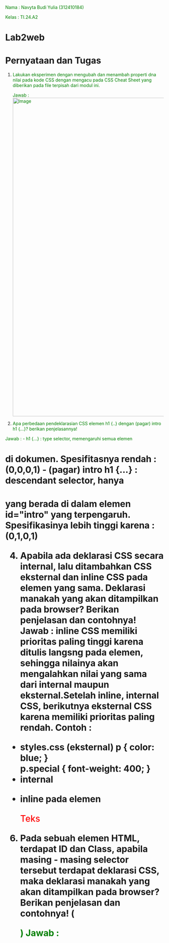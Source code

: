Nama  : Navyta Budi Yulia (312410184)

Kelas : TI.24.A2

# Lab2web
# Pernyataan dan Tugas
1. Lakukan eksperimen dengan mengubah dan menambah properti dna nilai pada kode CSS dengan mengacu pada CSS Cheat Sheet yang diberikan pada file terpisah dari modul ini.
   
   Jawab :
   <img width="960" height="1008" alt="Image" src="https://github.com/user-attachments/assets/e1bbd02a-6159-4306-8f4b-f178c605b4b0" />

2. Apa perbedaan pendeklarasian CSS elemen h1 {..} dengan (pagar) intro h1 {...}? berikan penjelasannya!
   
Jawab : - h1 {...} : type selector, memengaruhi semua elemen <h1> di dokumen. Spesifitasnya rendah : (0,0,0,1)
        - (pagar) intro h1 {...} : descendant selector, hanya <h1> yang berada di dalam elemen id="intro" yang terpengaruh. Spesifikasinya lebih tinggi karena : (0,1,0,1)

4. Apabila ada deklarasi CSS secara internal, lalu ditambahkan CSS eksternal dan inline CSS pada elemen yang sama. Deklarasi manakah yang akan ditampilkan pada browser? Berikan penjelasan dan contohnya!
Jawab : inline CSS memiliki prioritas paling tinggi karena ditulis langsng pada elemen, sehingga nilainya akan mengalahkan nilai yang sama dari internal maupun eksternal.Setelah inline, internal CSS, berikutnya eksternal CSS karena memiliki prioritas paling rendah.
Contoh :
- styles.css (eksternal)
  p { color: blue; }         
  p.special { font-weight: 400; }
- <head> internal
<style>
  p { color: green; }  
  p.special { font-weight: 500; }
</style>
- inline pada elemen
  <p id="t1" class="special" style="color: red;">Teks</p>


6. Pada sebuah elemen HTML, terdapat ID dan Class, apabila masing - masing selector tersebut terdapat deklarasi CSS, maka deklarasi manakah yang akan ditampilkan pada browser? Berikan penjelasan dan contohnya! (<P id="paragraf-1" class="text-paragraf">)
Jawab :
